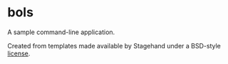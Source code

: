 # bols

A sample command-line application.

Created from templates made available by Stagehand under a BSD-style
[license](https://github.com/dart-lang/stagehand/blob/master/LICENSE).
